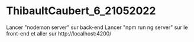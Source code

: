 # ThibaultCaubert_6_21052022
Lancer "nodemon server" sur back-end
Lancer "npm run ng server" sur le front-end et aller sur http://localhost:4200/
